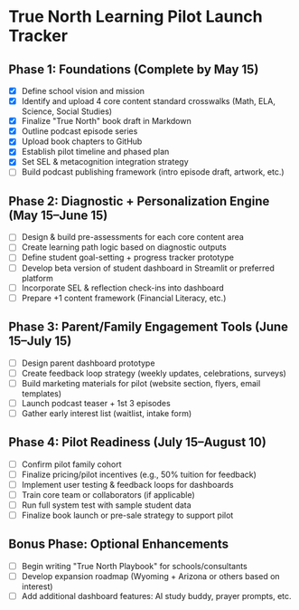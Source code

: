 # True North Learning Pilot Launch Tracker

## Phase 1: Foundations (Complete by May 15)
- [x] Define school vision and mission
- [x] Identify and upload 4 core content standard crosswalks (Math, ELA, Science, Social Studies)
- [x] Finalize "True North" book draft in Markdown
- [x] Outline podcast episode series
- [x] Upload book chapters to GitHub
- [x] Establish pilot timeline and phased plan
- [x] Set SEL & metacognition integration strategy
- [ ] Build podcast publishing framework (intro episode draft, artwork, etc.)

## Phase 2: Diagnostic + Personalization Engine (May 15–June 15)
- [ ] Design & build pre-assessments for each core content area
- [ ] Create learning path logic based on diagnostic outputs
- [ ] Define student goal-setting + progress tracker prototype
- [ ] Develop beta version of student dashboard in Streamlit or preferred platform
- [ ] Incorporate SEL & reflection check-ins into dashboard
- [ ] Prepare +1 content framework (Financial Literacy, etc.)

## Phase 3: Parent/Family Engagement Tools (June 15–July 15)
- [ ] Design parent dashboard prototype
- [ ] Create feedback loop strategy (weekly updates, celebrations, surveys)
- [ ] Build marketing materials for pilot (website section, flyers, email templates)
- [ ] Launch podcast teaser + 1st 3 episodes
- [ ] Gather early interest list (waitlist, intake form)

## Phase 4: Pilot Readiness (July 15–August 10)
- [ ] Confirm pilot family cohort
- [ ] Finalize pricing/pilot incentives (e.g., 50% tuition for feedback)
- [ ] Implement user testing & feedback loops for dashboards
- [ ] Train core team or collaborators (if applicable)
- [ ] Run full system test with sample student data
- [ ] Finalize book launch or pre-sale strategy to support pilot

## Bonus Phase: Optional Enhancements
- [ ] Begin writing "True North Playbook" for schools/consultants
- [ ] Develop expansion roadmap (Wyoming + Arizona or others based on interest)
- [ ] Add additional dashboard features: AI study buddy, prayer prompts, etc.
